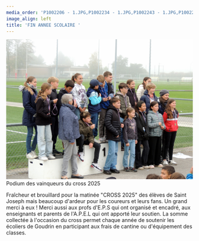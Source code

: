 ```yaml
---
media_order: 'P1002206 - 1.JPG,P1002234 - 1.JPG,P1002243 - 1.JPG,P1002252 - 1.JPG,Colette 3.JPG,2022-12-17-10-16-12.jpg,DSCN0285 - Copie.JPG,2022-12-17-10-20-18 6.jpg,Départ d''un groupe.JPG,2024-12-15 à 20.49.32 3.jpg,VOEUX KOULENGA 2025 site.jpg,1 Bulletin adhésion 2025.png,Cantine mai 2024.jpg,Flyer 2025.jpg,DSCN0729.JPG,DSCN0726 - Copie.JPG,PIC_0031.JPG,20250726_161929.jpg,20250726_170746.jpg,20250726_164448.jpg,DSCN0912 - Copie.JPG'
image_align: left
title: 'FIN ANNEE SCOLAIRE '
---
```


![DSCN0912%20-%20Copie](DSCN0912%20-%20Copie.JPG "DSCN0912%20-%20Copie")
Podium des vainqueurs du cross 2025

Fraîcheur et brouillard pour la matinée "CROSS 2025" des élèves de Saint Joseph mais beaucoup d'ardeur pour les coureurs et leurs fans.
Un grand merci à eux !
Merci aussi aux profs d'E.P.S qui ont organisé et encadré, aux enseignants et parents de l'A.P.E.L qui ont apporté leur soutien.
La somme collectée à l'occasion du cross permet chaque année de soutenir les écoliers de Goudrin en participant aux frais de cantine ou d'équipement des classes.



